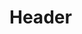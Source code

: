 <!-- TITLE: Ferramentas -->
<!-- SUBTITLE: Uma lista de ferramentas de nosso ecossistema ecomunicativo -->

# Header